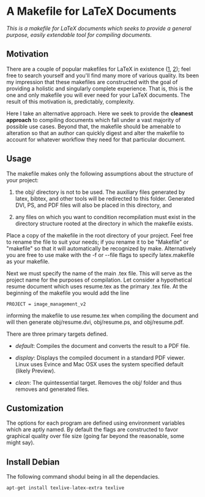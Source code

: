 # A Makefile for LaTeX Documents #

*This is a makefile for LaTeX documents which seeks to provide a general purpose, easily extendable tool for compiling documents.*


## Motivation ##

There are a couple of popular makefiles for LaTeX in existence ([1](http://code.google.com/p/Latex-Makefile/), [2](http://xpt.sourceforge.net/tools/latexmake/#Similar_Tools)); feel free to search yourself and you'll find many more of various quality. Its been my impression that these makefiles are constructed with the goal of providing a holistic and singularly complete experience. That is, this is the one and only makefile you will ever need for your LaTeX documents. The result of this motivation is, predictably, complexity.

Here I take an alternative approach. Here we seek to provide the **cleanest approach** to compiling documents which fall under a vast majority of possible use cases. Beyond that, the makefile should be amenable to alteration so that an author can quickly digest and alter the makefile to account for whatever workflow they need for that particular document.

## Usage ##

The makefile makes only the following assumptions about the structure of your project:

1. the obj/ directory is not to be used. The auxiliary files generated by latex, bibtex, and other tools will be redirected to this folder. Generated DVI, PS, and PDF files will also be placed in this directory, and

2. any files on which you want to condition recompilation must exist in the directory structure rooted at the directory in which the makefile exists.

Place a copy of the makefile in the root directory of your project. Feel free to rename the file to suit your needs; if you rename it to be "Makefile" or "makefile" so that it will automatically be recognized by make. Alternatively you are free to use make with the -f or --file flags to specify latex.makefile as your makefile.

Next we must specify the name of the main .tex file. This will serve as the project name for the purposes of compilation. Let consider a hypothetical resume document which uses resume.tex as the primary .tex file. At the beginning of the makefile you would add the line

    PROJECT = image_management_v2

informing the makefile to use resume.tex when compiling the document and will then generate obj/resume.dvi, obj/resume.ps, and obj/resume.pdf.

There are three primary targets defined.

- *default*: Compiles the document and converts the result to a PDF file.

- *display*: Displays the compiled document in a standard PDF viewer. Linux uses Evince and Mac OSX uses the system specified default (likely Preview).

- *clean*:  The quintessential target. Removes the obj/ folder and thus removes and generated files.


## Customization ##

The options for each program are defined using environment variables which are aptly named. By default the flags are constructed to favor graphical quality over file size (going far beyond the reasonable, some might say).

## Install Debian ##

The following command shodul being in all the dependacies.

    apt-get install texlive-latex-extra texlive
